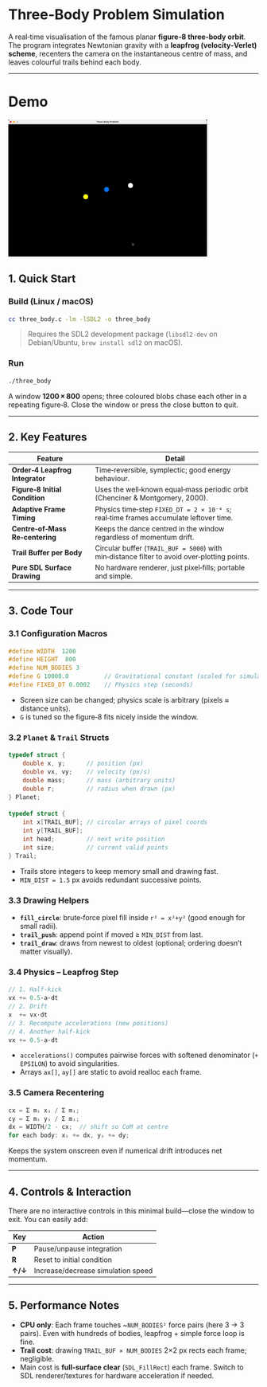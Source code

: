 # Three‑Body Problem Simulation

A real‑time visualisation of the famous planar **figure‑8 three‑body orbit**. The program integrates Newtonian gravity with a **leapfrog (velocity‑Verlet) scheme**, recenters the camera on the instantaneous centre of mass, and leaves colourful trails behind each body.

---

# Demo

![Demo](../assets/3_body_simulation.gif)

## 1. Quick Start

### Build (Linux / macOS)

```bash
cc three_body.c -lm -lSDL2 -o three_body
```

> Requires the SDL2 development package (`libsdl2-dev` on Debian/Ubuntu, `brew install sdl2` on macOS).

### Run

```bash
./three_body
```

A window **1200 × 800** opens; three coloured blobs chase each other in a repeating figure‑8. Close the window or press the close button to quit.

---

## 2. Key Features

| Feature                         | Detail                                                                                       |
| ------------------------------- | -------------------------------------------------------------------------------------------- |
| **Order‑4 Leapfrog Integrator** | Time‑reversible, symplectic; good energy behaviour.                                          |
| **Figure‑8 Initial Condition**  | Uses the well‑known equal‑mass periodic orbit (Chenciner & Montgomery, 2000).                |
| **Adaptive Frame Timing**       | Physics time‑step `FIXED_DT = 2 × 10⁻⁴ s`; real‑time frames accumulate leftover time.        |
| **Centre‑of‑Mass Re‑centering** | Keeps the dance centred in the window regardless of momentum drift.                          |
| **Trail Buffer per Body**       | Circular buffer (`TRAIL_BUF = 5000`) with min‑distance filter to avoid over‑plotting points. |
| **Pure SDL Surface Drawing**    | No hardware renderer, just pixel‑fills; portable and simple.                                 |

---

## 3. Code Tour

### 3.1 Configuration Macros

```c
#define WIDTH  1200
#define HEIGHT  800
#define NUM_BODIES 3
#define G 10000.0          // Gravitational constant (scaled for simulation)
#define FIXED_DT 0.0002    // Physics step (seconds)
```

* Screen size can be changed; physics scale is arbitrary (pixels ≈ distance units).
* `G` is tuned so the figure‑8 fits nicely inside the window.

### 3.2 `Planet` & `Trail` Structs

```c
typedef struct {
    double x, y;      // position (px)
    double vx, vy;    // velocity (px/s)
    double mass;      // mass (arbitrary units)
    double r;         // radius when drawn (px)
} Planet;

typedef struct {
    int x[TRAIL_BUF]; // circular arrays of pixel coords
    int y[TRAIL_BUF];
    int head;         // next write position
    int size;         // current valid points
} Trail;
```

* Trails store integers to keep memory small and drawing fast.
* `MIN_DIST = 1.5` px avoids redundant successive points.

### 3.3 Drawing Helpers

* **`fill_circle`**: brute‑force pixel fill inside `r² = x²+y²` (good enough for small radii).
* **`trail_push`**: append point if moved ≥ `MIN_DIST` from last.
* **`trail_draw`**: draws from newest to oldest (optional; ordering doesn’t matter visually).

### 3.4 Physics – Leapfrog Step

```c
// 1. Half‑kick
vx += 0.5·a·dt
// 2. Drift
x  += vx·dt
// 3. Recompute accelerations (new positions)
// 4. Another half‑kick
vx += 0.5·a·dt
```

* `accelerations()` computes pairwise forces with softened denominator (`+ EPSILON`) to avoid singularities.
* Arrays `ax[]`, `ay[]` are static to avoid realloc each frame.

### 3.5 Camera Recentering

```c
cx = Σ mᵢ xᵢ / Σ mᵢ;
cy = Σ mᵢ yᵢ / Σ mᵢ;
dx = WIDTH/2 - cx;  // shift so CoM at centre
for each body: xᵢ += dx, yᵢ += dy;
```

Keeps the system onscreen even if numerical drift introduces net momentum.

---

## 4. Controls & Interaction

There are no interactive controls in this minimal build—close the window to exit. You can easily add:

| Key     | Action                             |
| ------- | ---------------------------------- |
| **P**   | Pause/unpause integration          |
| **R**   | Reset to initial condition         |
| **↑/↓** | Increase/decrease simulation speed |

---

## 5. Performance Notes

* **CPU only**: Each frame touches \~`NUM_BODIES²` force pairs (here 3 → 3 pairs). Even with hundreds of bodies, leapfrog + simple force loop is fine.
* **Trail cost**: drawing `TRAIL_BUF × NUM_BODIES` 2×2 px rects each frame; negligible.
* Main cost is **full‑surface clear** (`SDL_FillRect`) each frame. Switch to SDL renderer/textures for hardware acceleration if needed.